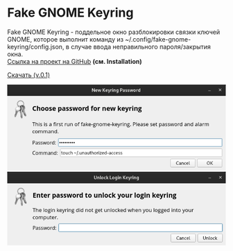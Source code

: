 <script async defer src="https://buttons.github.io/buttons.js">
</script>

# Fake GNOME Keyring
Fake GNOME Keyring - поддельное окно разблокировки связки ключей GNOME, которое выполнит команду из 
~/.config/fake-gnome-keyring/config.json, в случае ввода неправильного пароля/закрытия окна. <br>
<a href="https://github.com/thm-unix/fake-gnome-keyring" target="_blank">Ссылка на проект на GitHub</a> <b>(см. Installation)</b><br>

<a class="github-button" href="https://github.com/thm-unix/fake-gnome-keyring/archive/HEAD.zip" data-icon="octicon-download" aria-label="Download thm-unix/fake-gnome-keyring on GitHub">Скачать (v.0.1)</a>

<img src="setup.png" width="600">
<img src="unlock.png" width="600">
